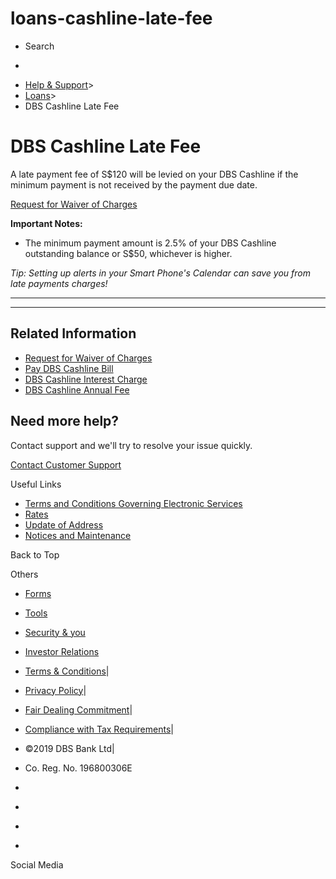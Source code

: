 # loans-cashline-late-fee

[](https://www.dbs.com.sg)

  * Search 

  * 


[](https://www.dbs.com.sg/personal/default.page) [](https://www.dbs.com.sg/personal/support/loans-cashline-late-fee.html)

  * [Help & Support](https://www.dbs.com.sg/personal/support/home.html)>
  * [Loans](https://www.dbs.com.sg/personal/support/loans-product.html)>
  * DBS Cashline Late Fee



# DBS Cashline Late Fee

A late payment fee of S$120 will be levied on your DBS Cashline if the minimum payment is not received by the payment due date.

  
[Request for Waiver of Charges](https://www.dbs.com.sg/personal/support/card-waive-credit-card-cashline-charges.html)  
  
**Important Notes:**

  * The minimum payment amount is 2.5% of your DBS Cashline outstanding balance or S$50, whichever is higher.

_Tip: Setting up alerts in your Smart Phone's Calendar can save you from late payments charges!_

* * *

* * *

## Related Information

  * [Request for Waiver of Charges](https://www.dbs.com.sg/personal/support/card-waive-credit-card-cashline-charges.html)
  * [Pay DBS Cashline Bill](https://www.dbs.com.sg/personal/support/loans-cashline-bill-payment.html)
  * [DBS Cashline Interest Charge](https://www.dbs.com.sg/personal/support/loans-cashline-interest-charge.html)
  * [DBS Cashline Annual Fee](https://www.dbs.com.sg/personal/support/loans-cashline-annual-fee.html)



## Need more help?

Contact support and we'll try to resolve your issue quickly.

[Contact Customer Support](https://www.dbs.com.sg/personal/contact-us.page)

Useful Links

  * [Terms and Conditions Governing Electronic Services](https://www.dbs.com.sg/personal/deposits/terms-conditions-electronic-services.page)
  * [Rates](https://www.dbs.com.sg/personal/rates-online/default.page)
  * [Update of Address](https://www.dbs.com.sg/personal/deposits/update-address.page)
  * [Notices and Maintenance](https://www.dbs.com.sg/personal/deposits/maintenance-schedule.page)



Back to Top

Others

  * [Forms](https://www.dbs.com.sg/personal/forms/default.page)
  * [Tools](https://www.dbs.com.sg/personal/calculators/default.page)
  * [Security & you](https://www.dbs.com.sg/personal/deposits/security-and-you/default.page)
  * [Investor Relations](https://www.dbs.com/investor/default.page)



  * [Terms & Conditions](https://www.dbs.com/terms/default.page)|
  * [Privacy Policy](https://www.dbs.com/privacy/default.page)|
  * [Fair Dealing Commitment](https://www.dbs.com/fairdealing/default.page)|
  * [Compliance with Tax Requirements](https://www.dbs.com.sg/personal/compliance-tax-requirements/index.html)|
  * ©2019 DBS Bank Ltd|
  * Co. Reg. No. 196800306E



  * [](https://www.facebook.com/dbs.sg)
  * [](https://twitter.com/dbsbank)
  * [](https://www.linkedin.com/company/dbs-bank)
  * [](https://www.youtube.com/dbs)



Social Media
